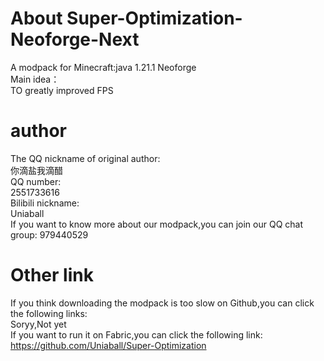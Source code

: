 # About Super-Optimization-Neoforge-Next
A modpack for Minecraft:java 1.21.1 Neoforge       
Main idea：    
TO greatly improved FPS    
# author
The QQ nickname of original author:    
你滴盐我滴醋           
QQ number:    
2551733616   
Bilibili nickname:    
Uniaball    
If you want to know more about our modpack,you can join our QQ chat group:    979440529
# Other link
If you think downloading the modpack is too slow on Github,you can click the following links:    
Soryy,Not yet    
If you want to run it on Fabric,you can click the following link:    
https://github.com/Uniaball/Super-Optimization


